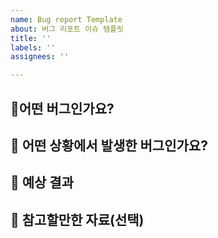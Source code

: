 ```yaml
---
name: Bug report Template
about: 버그 리포트 이슈 템플릿
title: ''
labels: ''
assignees: ''

---
```


## 🐞어떤 버그인가요?

<!-- 어떤 버그인지 간결하게 설명해주세요 -->

## 📝 어떤 상황에서 발생한 버그인가요?

<!--  (가능하면) Given-When-Then 형식으로 서술해주세요  -->

## 🚀 예상 결과

<!--  예상했던 정상적인 결과가 어떤 것이었는지 설명해주세요 -->

## 💬 참고할만한 자료(선택)
